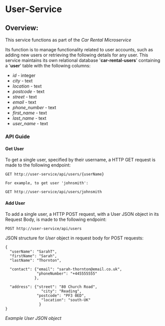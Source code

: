 # User-Service

## Overview:
This service functions as part of the *Car Rental Microservice*

Its function is to manage functionality related to user accounts, such as adding new users or retrieving the following details for any user. This service maintains its own relational database '**car-rental-users**' containing a '**user**' table with the following columns:

- *id* - integer
- *city* - text
- *location* - text
- *postcode* - text
- *street* - text
- *email* - text
- *phone_number* - text
- *first_name* - text
- *last_name* - text
- *user_name* - text

### API Guide

#### Get User
To get a single user, specified by their username, a HTTP GET request is made
to the following endpoint:
```
GET http://user-service/api/users/{userName}

For example, to get user 'johnsmith':

GET http://user-service/api/users/johnsmith
```

#### Add User
To add a single user, a HTTP POST request, with a User JSON object in its Request Body, is made to the following endpoint:
```
POST http://user-service/api/users
```

JSON structure for *User* object in request body for POST requests:
```
{
  "userName": "SarahT",
  "firstName": "Sarah",
  "lastName": "Thornton",

  "contact": {"email": "sarah-thornton@email.co.uk",
              "phoneNumber": "+445555555"
             },

  "address": {"street": "80 Church Road",
	            "city": "Reading",
              "postcode": "PF3 0ED",
	            "location": "south-UK"
	           }
}
```
*Example User JSON object*
